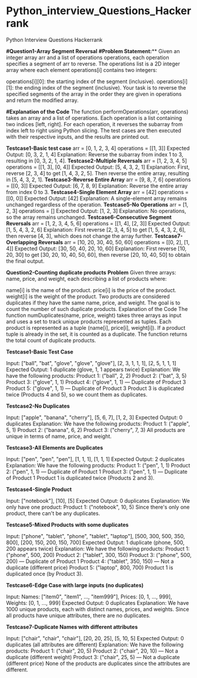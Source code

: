 # Python_interview_Questions_Hackerrank
Python Interview Questions Hackerrank

**#Question1-Array Segment Reversal**
**#Problem Statement:****
Given an integer array arr and a list of operations operations, each operation specifies a segment of arr to reverse. The operations list is a 2D integer array where each element operations[i] contains two integers:

operations[i][0]: the starting index of the segment (inclusive).
operations[i][1]: the ending index of the segment (inclusive).
Your task is to reverse the specified segments of the array in the order they are given in operations and return the modified array.

**#Explanation of the Code**
The function performOperations(arr, operations) takes an array and a list of operations. Each operation is a list containing two indices [left, right].
For each operation, it reverses the subarray from index left to right using Python slicing.
The test cases are then executed with their respective inputs, and the results are printed out.

**Testcase1-Basic test case**
arr = [0, 1, 2, 3, 4]
operations = [[1, 3]]
Expected Output: [0, 3, 2, 1, 4]
Explanation: Reverse the subarray from index 1 to 3, resulting in [0, 3, 2, 1, 4].
**Testcase2-Multiple Reversals**
arr = [1, 2, 3, 4, 5]
operations = [[1, 3], [0, 4]]
Expected Output: [5, 4, 3, 2, 1]
Explanation: First, reverse [2, 3, 4] to get [1, 4, 3, 2, 5]. Then reverse the entire array, resulting in [5, 4, 3, 2, 1].
**Testcase3-Reverse Entire Array**
arr = [9, 8, 7, 6]
operations = [[0, 3]]
Expected Output: [6, 7, 8, 9]
Explanation: Reverse the entire array from index 0 to 3.
**Testcase4-Single Element Array**
arr = [42]
operations = [[0, 0]]
Expected Output: [42]
Explanation: A single-element array remains unchanged regardless of the operation.
**Testcase5-No Operations**
arr = [1, 2, 3]
operations = []
Expected Output: [1, 2, 3]
Explanation: No operations, so the array remains unchanged.
**Testcase6-Consecutive Segment Reversals**
arr = [1, 2, 3, 4, 5, 6]
operations = [[1, 4], [2, 3]]
Expected Output: [1, 5, 4, 3, 2, 6]
Explanation: First reverse [2, 3, 4, 5] to get [1, 5, 4, 3, 2, 6], then reverse [4, 3], which does not change the array further.
**Testcase7-Overlapping Reversals**
arr = [10, 20, 30, 40, 50, 60]
operations = [[0, 2], [1, 4]]
Expected Output: [30, 50, 40, 20, 10, 60]
Explanation: First reverse [10, 20, 30] to get [30, 20, 10, 40, 50, 60], then reverse [20, 10, 40, 50] to obtain the final output.

**Question2-Counting duplicate products**
**Problem**
Given three arrays: name, price, and weight, each describing a list of products where:

name[i] is the name of the product.
price[i] is the price of the product.
weight[i] is the weight of the product.
Two products are considered duplicates if they have the same name, price, and weight. 
The goal is to count the number of such duplicate products.
Explanation of the Code
The function numDuplicates(name, price, weight) takes three arrays as input and uses a set to track unique products represented as tuples.
Each product is represented as a tuple (name[i], price[i], weight[i]).
If a product tuple is already in the set, it is counted as a duplicate.
The function returns the total count of duplicate products.

**Testcase1-Basic Test Case**

Input: ["ball", "bat", "glove", "glove", "glove"], [2, 3, 1, 1, 1], [2, 5, 1, 1, 1]
Expected Output: 1 duplicate (glove, 1, 1 appears twice)
Explanation:
We have the following products:
Product 1: ("ball", 2, 2)
Product 2: ("bat", 3, 5)
Product 3: ("glove", 1, 1)
Product 4: ("glove", 1, 1) — Duplicate of Product 3
Product 5: ("glove", 1, 1) — Duplicate of Product 3
Product 3 is duplicated twice (Products 4 and 5), so we count them as duplicates.

**Testcase2-No Duplicates**

Input: ["apple", "banana", "cherry"], [5, 6, 7], [1, 2, 3]
Expected Output: 0 duplicates
Explanation:
We have the following products:
Product 1: ("apple", 5, 1)
Product 2: ("banana", 6, 2)
Product 3: ("cherry", 7, 3)
All products are unique in terms of name, price, and weight.

**Testcase3-All Elements are Duplicates**

Input: ["pen", "pen", "pen"], [1, 1, 1], [1, 1, 1]
Expected Output: 2 duplicates
Explanation:
We have the following products:
Product 1: ("pen", 1, 1)
Product 2: ("pen", 1, 1) — Duplicate of Product 1
Product 3: ("pen", 1, 1) — Duplicate of Product 1
Product 1 is duplicated twice (Products 2 and 3).

**Testcase4-Single Product**

Input: ["notebook"], [10], [5]
Expected Output: 0 duplicates
Explanation:
We only have one product:
Product 1: ("notebook", 10, 5)
Since there's only one product, there can't be any duplicates.

**Testcase5-Mixed Products with some duplicates**

Input: ["phone", "tablet", "phone", "tablet", "laptop"], [500, 300, 500, 350, 800], [200, 150, 200, 150, 700]
Expected Output: 1 duplicate (phone, 500, 200 appears twice)
Explanation:
We have the following products:
Product 1: ("phone", 500, 200)
Product 2: ("tablet", 300, 150)
Product 3: ("phone", 500, 200) — Duplicate of Product 1
Product 4: ("tablet", 350, 150) — Not a duplicate (different price)
Product 5: ("laptop", 800, 700)
Product 1 is duplicated once (by Product 3).

**Testcase6-Edge Case with large inputs (no duplicates)**

Input: Names: ["item0", "item1", ..., "item999"], Prices: [0, 1, ..., 999], Weights: [0, 1, ..., 999]
Expected Output: 0 duplicates
Explanation:
We have 1000 unique products, each with distinct names, prices, and weights.
Since all products have unique attributes, there are no duplicates.

**Testcase7-Duplicate Names with different attributes**

Input: ["chair", "chair", "chair"], [20, 20, 25], [5, 10, 5]
Expected Output: 0 duplicates (all attributes are different)
Explanation:
We have the following products:
Product 1: ("chair", 20, 5)
Product 2: ("chair", 20, 10) — Not a duplicate (different weight)
Product 3: ("chair", 25, 5) — Not a duplicate (different price)
None of the products are duplicates since the attributes are different.

